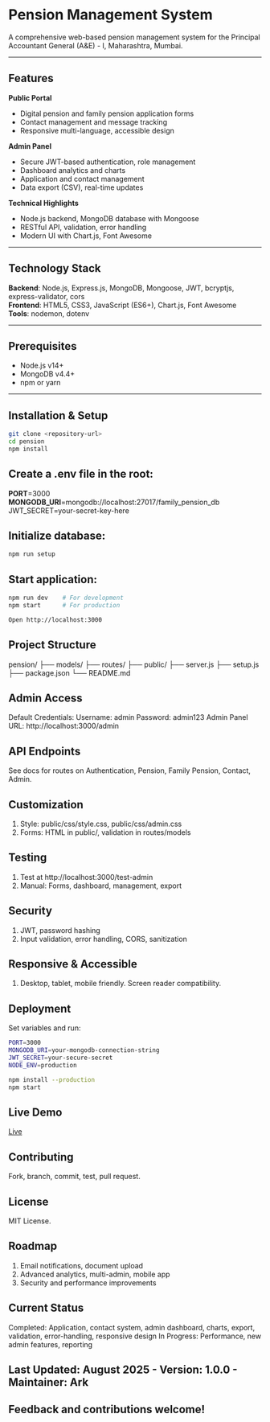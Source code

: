 # Pension Management System

A comprehensive web-based pension management system for the Principal Accountant General (A&E) - I, Maharashtra, Mumbai.

***

## Features

**Public Portal**
- Digital pension and family pension application forms
- Contact management and message tracking
- Responsive multi-language, accessible design

**Admin Panel**
- Secure JWT-based authentication, role management
- Dashboard analytics and charts
- Application and contact management
- Data export (CSV), real-time updates

**Technical Highlights**
- Node.js backend, MongoDB database with Mongoose
- RESTful API, validation, error handling
- Modern UI with Chart.js, Font Awesome

***

## Technology Stack

**Backend**: Node.js, Express.js, MongoDB, Mongoose, JWT, bcryptjs, express-validator, cors  
**Frontend**: HTML5, CSS3, JavaScript (ES6+), Chart.js, Font Awesome  
**Tools**: nodemon, dotenv

***

## Prerequisites

- Node.js v14+
- MongoDB v4.4+
- npm or yarn

***

## Installation & Setup

```bash
git clone <repository-url>
cd pension
npm install
```

## Create a .env file in the root:
**PORT**=3000
**MONGODB_URI**=mongodb://localhost:27017/family_pension_db
JWT_SECRET=your-secret-key-here

## Initialize database:
```bash
npm run setup
```
## Start application:
```bash
npm run dev    # For development
npm start      # For production
```
```bash
Open http://localhost:3000
```
## Project Structure
pension/
├── models/
├── routes/
├── public/
├── server.js
├── setup.js
├── package.json
└── README.md

## Admin Access
Default Credentials:
Username: admin
Password: admin123
Admin Panel URL: http://localhost:3000/admin

## API Endpoints
See docs for routes on Authentication, Pension, Family Pension, Contact, Admin.

## Customization
1. Style: public/css/style.css, public/css/admin.css
2. Forms: HTML in public/, validation in routes/models

## Testing
1. Test at http://localhost:3000/test-admin
2. Manual: Forms, dashboard, management, export

## Security
1. JWT, password hashing
2. Input validation, error handling, CORS, sanitization

## Responsive & Accessible
1. Desktop, tablet, mobile friendly. Screen reader compatibility.

## Deployment
Set variables and run:
```bash
PORT=3000
MONGODB_URI=your-mongodb-connection-string
JWT_SECRET=your-secure-secret
NODE_ENV=production
```
```bash
npm install --production
npm start
```
## Live Demo
[Live](https://web-application-development-assignment.onrender.com/)

## Contributing
Fork, branch, commit, test, pull request.

## License
MIT License.

## Roadmap
1. Email notifications, document upload
2. Advanced analytics, multi-admin, mobile app
3. Security and performance improvements

## Current Status
Completed: Application, contact system, admin dashboard, charts, export, validation, error-handling, responsive design
In Progress: Performance, new admin features, reporting

## Last Updated: August 2025 - Version: 1.0.0 - Maintainer: Ark

## Feedback and contributions welcome!

